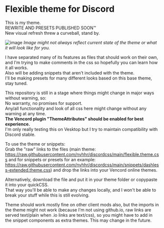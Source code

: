 # Flexible theme for Discord

This is my theme.  
REWRITE AND PRESETS PUBLISHED SOON™  
New visual refresh threw a curveball, stand by.

![image](https://github.com/nvhhr/discordcss/assets/34724502/298bf4de-6483-4a03-a25d-6fd399c61b82)
*Image might not always reflect current state of the theme or what it will look like for you.*

I have separated many of its features as files that should work on their own, and I'm trying to make comments in the css so hopefully you can learn how it all works.  
Also will be adding snippets that aren't included with the theme.  
I'll be making presets for many different looks based on this base theme, stay tuned.

This repository is still in a stage where things might change in major ways without warning, so:  
No warranty, no promises for support.  
Any/all functionality and look of all css here might change without any warning at any time.  
**The Vencord plugin "ThemeAttributes" should be enabled for best experience.**  
I'm only really testing this on Vesktop but I try to maintain compatibility with Discord stable.

To use the theme or snippets:  
Grab the "raw" links to the files (main theme: https://raw.githubusercontent.com/nvhhr/discordcss/main/flexible.theme.css and for snippets or presets for an example: https://raw.githubusercontent.com/nvhhr/discordcss/main/snippets/dashless-extended.theme.css) and drop the links into your Vencord online themes.  

Alternatively, download the file and put it in your theme folder or copypaste it into your quickCSS.  
That way you'll be able to make any changes locally, and I won't be able to break your stuff while this is still evolving.

Theme should work mostly fine on other client mods also, but the imports in the theme might not work (because I'm not using github.io, raw links are served text/plain when .io links are text/css), so you might have to add in the snippet components as extra themes. This may change in the future.
